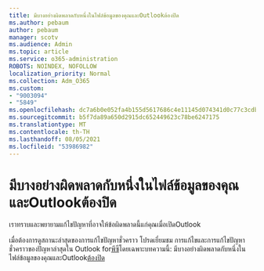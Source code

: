 ```yaml
---
title: มีบางอย่างผิดพลาดกับหนึ่งในไฟล์ข้อมูลของคุณและOutlookต้องปิด
ms.author: pebaum
author: pebaum
manager: scotv
ms.audience: Admin
ms.topic: article
ms.service: o365-administration
ROBOTS: NOINDEX, NOFOLLOW
localization_priority: Normal
ms.collection: Adm_O365
ms.custom:
- "9003094"
- "5849"
ms.openlocfilehash: dc7a6b0e052fa4b155d5617686c4e11145d074341d0c77c3cdbe75fd70692567
ms.sourcegitcommit: b5f7da89a650d2915dc652449623c78be6247175
ms.translationtype: MT
ms.contentlocale: th-TH
ms.lasthandoff: 08/05/2021
ms.locfileid: "53986982"
---
```

# <a name="something-is-wrong-with-one-of-your-data-files-and-outlook-needs-to-close"></a>มีบางอย่างผิดพลาดกับหนึ่งในไฟล์ข้อมูลของคุณและOutlookต้องปิด

เราทราบและพยายามแก้ไขปัญหาที่อาจให้ข้อผิดพลาดนี้แก่คุณเมื่อเปิดOutlook

เมื่อต้องการดูสถานะล่าสุดของการแก้ไขปัญหาชั่วคราว โปรดเยี่ยมชม การแก้ไขและการแก้ไขปัญหาชั่วคราวของปัญหาล่าสุดใน Outlook for[พีซี](https://support.microsoft.com/office/ecf61305-f84f-4e13-bb73-95a214ac1230)โดยเฉพาะบทความนี้: มีบางอย่างผิดพลาดกับหนึ่งในไฟล์ข้อมูลของคุณและOutlook[ต้องปิด](https://support.microsoft.com/office/a3b59934-2446-4f2a-bd25-58f88188b9b2)
